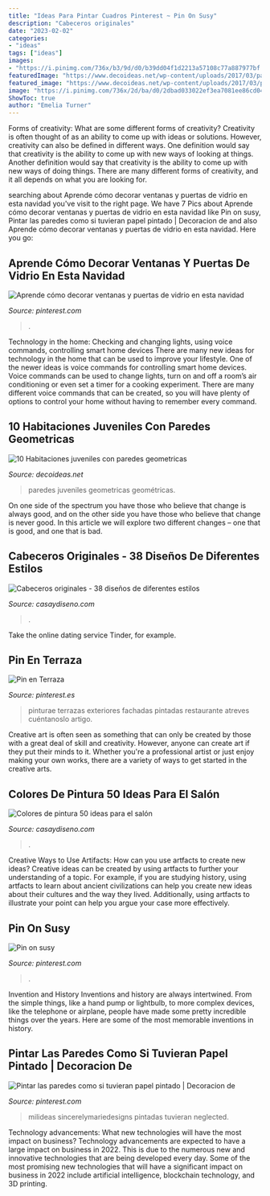 ```yaml
---
title: "Ideas Para Pintar Cuadros Pinterest ~ Pin On Susy"
description: "Cabeceros originales"
date: "2023-02-02"
categories:
- "ideas"
tags: ["ideas"]
images:
- "https://i.pinimg.com/736x/b3/9d/d0/b39dd04f1d2213a57108c77a887977bf.jpg"
featuredImage: "https://www.decoideas.net/wp-content/uploads/2017/03/paredes-geometricas-1.jpg"
featured_image: "https://www.decoideas.net/wp-content/uploads/2017/03/paredes-geometricas-1.jpg"
image: "https://i.pinimg.com/736x/2d/ba/d0/2dbad033022ef3ea7081ee86cd042127.jpg"
ShowToc: true
author: "Emelia Turner"
---
```



Forms of creativity: What are some different forms of creativity?
Creativity is often thought of as an ability to come up with ideas or solutions. However, creativity can also be defined in different ways. One definition would say that creativity is the ability to come up with new ways of looking at things. Another definition would say that creativity is the ability to come up with new ways of doing things. There are many different forms of creativity, and it all depends on what you are looking for.

	

		
searching about Aprende cómo decorar ventanas y puertas de vidrio en esta navidad you've visit to the right page. We have 7 Pics about Aprende cómo decorar ventanas y puertas de vidrio en esta navidad like Pin on susy, Pintar las paredes como si tuvieran papel pintado | Decoracion de and also Aprende cómo decorar ventanas y puertas de vidrio en esta navidad. Here you go:
		
    
## Aprende Cómo Decorar Ventanas Y Puertas De Vidrio En Esta Navidad

<img loading=lazy src="https://i.pinimg.com/736x/2d/ba/d0/2dbad033022ef3ea7081ee86cd042127.jpg" onerror="this.onerror=null;this.src='https://tse4.mm.bing.net/th?id=OIP.WXtlLJKjQnZxVV4jdH0O8wAAAA&amp;pid=15.1';" alt="Aprende cómo decorar ventanas y puertas de vidrio en esta navidad">

_Source: pinterest.com_

>. 

	

Technology in the home: Checking and changing lights, using voice commands, controlling smart home devices
There are many new ideas for technology in the home that can be used to improve your lifestyle. One of the newer ideas is voice commands for controlling smart home devices. Voice commands can be used to change lights, turn on and off a room’s air conditioning or even set a timer for a cooking experiment. There are many different voice commands that can be created, so you will have plenty of options to control your home without having to remember every command.

    
## 10 Habitaciones Juveniles Con Paredes Geometricas

<img loading=lazy src="https://www.decoideas.net/wp-content/uploads/2017/03/paredes-geometricas-1.jpg" onerror="this.onerror=null;this.src='https://tse3.mm.bing.net/th?id=OIP.vU3PbbYH8yPgsrdgsHofgAHaJ_&amp;pid=15.1';" alt="10 Habitaciones juveniles con paredes geometricas">

_Source: decoideas.net_

>paredes juveniles geometricas geométricas. 

	

On one side of the spectrum you have those who believe that change is always good, and on the other side you have those who believe that change is never good. In this article we will explore two different changes – one that is good, and one that is bad.

    
## Cabeceros Originales - 38 Diseños De Diferentes Estilos

<img loading=lazy src="https://casaydiseno.com/wp-content/uploads/2016/01/cabeceros-originales-puerta-madera.jpeg" onerror="this.onerror=null;this.src='https://tse1.mm.bing.net/th?id=OIP.U8KbiKLR0LRbLen0KAfo7gHaJ3&amp;pid=15.1';" alt="Cabeceros originales - 38 diseños de diferentes estilos">

_Source: casaydiseno.com_

>. 

	

Take the online dating service Tinder, for example.

    
## Pin En Terraza

<img loading=lazy src="https://i.pinimg.com/736x/7a/ac/4d/7aac4d29bbaa62c79a55c6e7cde4f795.jpg" onerror="this.onerror=null;this.src='https://tse1.mm.bing.net/th?id=OIP.KUlZnLafIEvM6ifVlCnwNQHaJ4&amp;pid=15.1';" alt="Pin en Terraza">

_Source: pinterest.es_

>pinturae terrazas exteriores fachadas pintadas restaurante atreves cuéntanoslo artigo. 

	

Creative art is often seen as something that can only be created by those with a great deal of skill and creativity. However, anyone can create art if they put their minds to it. Whether you're a professional artist or just enjoy making your own works, there are a variety of ways to get started in the creative arts.

    
## Colores De Pintura 50 Ideas Para El Salón

<img loading=lazy src="https://casaydiseno.com/wp-content/uploads/2015/11/Kristina-Wolf-salon-pared-pintada-amarillo.jpeg" onerror="this.onerror=null;this.src='https://tse3.mm.bing.net/th?id=OIP.7xqnLzO05ujYtIWSNfsF-QHaHa&amp;pid=15.1';" alt="Colores de pintura 50 ideas para el salón">

_Source: casaydiseno.com_

>. 

	

Creative Ways to Use Artifacts: How can you use artfacts to create new ideas?
Creative ideas can be created by using artfacts to further your understanding of a topic. For example, if you are studying history, using artfacts to learn about ancient civilizations can help you create new ideas about their cultures and the way they lived. Additionally, using artfacts to illustrate your point can help you argue your case more effectively.

    
## Pin On Susy

<img loading=lazy src="https://i.pinimg.com/736x/8e/01/5b/8e015b054fbb981d56079baf72546ba2.jpg" onerror="this.onerror=null;this.src='https://tse4.mm.bing.net/th?id=OIP.jFyexsu9R6QFxuYzdrjwHQHaLH&amp;pid=15.1';" alt="Pin on susy">

_Source: pinterest.com_

>. 

	

Invention and History
Inventions and history are always intertwined. From the simple things, like a hand pump or lightbulb, to more complex devices, like the telephone or airplane, people have made some pretty incredible things over the years. Here are some of the most memorable inventions in history.

    
## Pintar Las Paredes Como Si Tuvieran Papel Pintado | Decoracion De

<img loading=lazy src="https://i.pinimg.com/736x/b3/9d/d0/b39dd04f1d2213a57108c77a887977bf.jpg" onerror="this.onerror=null;this.src='https://tse2.mm.bing.net/th?id=OIP.Xh1CA_gjVaTRUHAoJZz4SgHaLH&amp;pid=15.1';" alt="Pintar las paredes como si tuvieran papel pintado | Decoracion de">

_Source: pinterest.com_

>milideas sincerelymariedesigns pintadas tuvieran neglected. 

	

Technology advancements: What new technologies will have the most impact on business?
Technology advancements are expected to have a large impact on business in 2022. This is due to the numerous new and innovative technologies that are being developed every day. Some of the most promising new technologies that will have a significant impact on business in 2022 include artificial intelligence, blockchain technology, and 3D printing.

